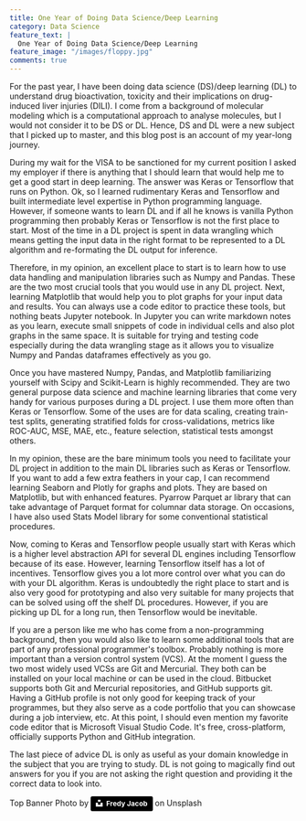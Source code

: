 ```yaml
---
title: One Year of Doing Data Science/Deep Learning
category: Data Science
feature_text: |
  One Year of Doing Data Science/Deep Learning
feature_image: "/images/floppy.jpg"
comments: true
---
```


For the past year, I have been doing data science (DS)/deep learning (DL) to understand drug bioactivation, toxicity and their implications on drug-induced liver injuries (DILI). I come from a background of molecular modeling which is a computational approach to analyse molecules, but I would not consider it to be DS or  DL. Hence, DS and DL were a new subject that I picked up to master, and this blog post is an account of my year-long journey. 

During my wait for the VISA to be sanctioned for my current position I asked my employer if there is anything that I should learn that would help me to get a good start in deep learning. The answer was Keras or Tensorflow that runs on Python. Ok, so I learned rudimentary Keras and Tensorflow and built intermediate level expertise in Python programming language. However, if someone wants to learn DL and if all he knows is vanilla Python programming then probably Keras or Tensorflow is not the first place to start. Most of the time in a DL project is spent in data wrangling which means getting the input data in the right format to be represented to a DL algorithm and re-formating the DL output for inference. 

Therefore, in my opinion, an excellent place to start is to learn how to use data handling and manipulation libraries such as Numpy and Pandas. These are the two most crucial tools that you would use in any DL project. Next, learning Matplotlib that would help you to plot graphs for your input data and results. You can always use a code editor to practice these tools, but nothing beats Jupyter notebook. In Jupyter you can write markdown notes as you learn, execute small snippets of code in individual cells and also plot graphs in the same space. It is suitable for trying and testing code especially during the data wrangling stage as it allows you to visualize Numpy and Pandas dataframes effectively as you go.

Once you have mastered Numpy, Pandas, and Matplotlib familiarizing yourself with Scipy and Scikit-Learn is highly recommended. They are two general purpose data science and machine learning libraries that come very handy for various purposes during a DL project. I use them more often than Keras or Tensorflow. Some of the uses are for data scaling, creating train-test splits, generating stratified folds for cross-validations, metrics like ROC-AUC, MSE, MAE, etc., feature selection, statistical tests amongst others. 

In my opinion, these are the bare minimum tools you need to facilitate your DL project in addition to the main DL libraries such as Keras or Tensorflow. If you want to add a few extra feathers in your cap, I can recommend learning Seaborn and Plotly for graphs and plots. They are based on Matplotlib, but with enhanced features.  Pyarrow Parquet ar library that can take advantage of Parquet format for columnar data storage. On occasions, I have also used Stats Model library for some conventional statistical procedures. 

Now, coming to Keras and Tensorflow people usually start with Keras which is a higher level abstraction API for several DL engines including Tensorflow because of its ease. However, learning Tensorflow itself has a lot of incentives. Tensorflow gives you a lot more control over what you can do with your DL algorithm. Keras is undoubtedly the right place to start and is also very good for prototyping and also very suitable for many projects that can be solved using off the shelf DL procedures. However, if you are picking up DL for a long run, then Tensorflow would be inevitable. 

If you are a person like me who has come from a non-programming background, then you would also like to learn some additional tools that are part of any professional programmer's toolbox. Probably nothing is more important than a version control system (VCS). At the moment I guess the two most widely used VCSs are Git and Mercurial. They both can be installed on your local machine or can be used in the cloud. Bitbucket supports both Git and Mercurial repositories, and GitHub supports git. Having a GitHub profile is not only good for keeping track of your programmes, but they also serve as a code portfolio that you can showcase during a job interview, etc. At this point, I should even mention my favorite code editor that is Microsoft Visual Studio Code. It's free, cross-platform, officially supports Python and GitHub integration.

The last piece of advice DL is only as useful as your domain knowledge in the subject that you are trying to study. DL is not going to magically find out answers for you if you are not asking the right question and providing it the correct data to look into.

Top Banner Photo by 
<a style="background-color:black;color:white;text-decoration:none;padding:4px 6px;font-family:-apple-system, BlinkMacSystemFont, &quot;San Francisco&quot;, &quot;Helvetica Neue&quot;, Helvetica, Ubuntu, Roboto, Noto, &quot;Segoe UI&quot;, Arial, sans-serif;font-size:12px;font-weight:bold;line-height:1.2;display:inline-block;border-radius:3px" href="https://unsplash.com/@thefredyjacob?utm_medium=referral&amp;utm_campaign=photographer-credit&amp;utm_content=creditBadge" target="_blank" rel="noopener noreferrer" title="Download free do whatever you want high-resolution photos from Fredy Jacob"><span style="display:inline-block;padding:2px 3px"><svg xmlns="http://www.w3.org/2000/svg" style="height:12px;width:auto;position:relative;vertical-align:middle;top:-2px;fill:white" viewBox="0 0 32 32"><title>unsplash-logo</title><path d="M10 9V0h12v9H10zm12 5h10v18H0V14h10v9h12v-9z"></path></svg></span><span style="display:inline-block;padding:2px 3px">Fredy Jacob</span></a> on Unsplash